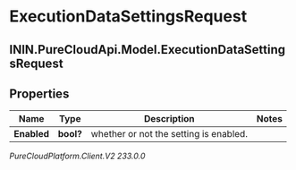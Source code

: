 # ExecutionDataSettingsRequest

## ININ.PureCloudApi.Model.ExecutionDataSettingsRequest

## Properties

|Name | Type | Description | Notes|
|------------ | ------------- | ------------- | -------------|
| **Enabled** | **bool?** | whether or not the setting is enabled. | |



_PureCloudPlatform.Client.V2 233.0.0_
